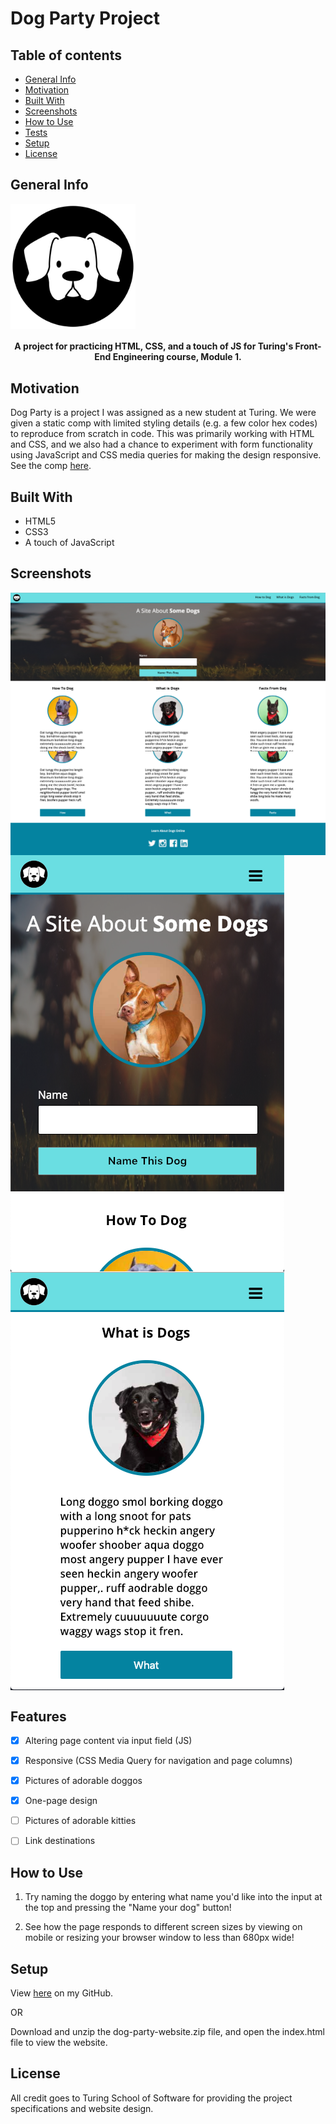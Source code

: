 # Dog Party Project

## Table of contents
* [General Info](#Lynne's-Dog-Party)
* [Motivation](#Motivation)
* [Built With](#Built-With) 
* [Screenshots](#Screenshots)
* [How to Use](#How-to-Use)
* [Tests](#Tests)
* [Setup](#Setup)
* [License](#License)

## General Info

<img align="middle" height="200px" width="200px" src="images/dog-icon.svg" alt="Dog Party Logo">

<h4 align="middle">A project for practicing HTML, CSS, and a touch of JS for Turing's Front-End Engineering course, Module 1.</h4>


## Motivation

Dog Party is a project I was assigned as a new student at Turing.  We were given a static comp with limited styling details (e.g. a few color hex codes) to reproduce from scratch in code.  This was primarily working with HTML and CSS, and we also had a chance to experiment with form functionality using JavaScript and CSS media queries for making the design responsive.  See the comp <a href="http://frontend.turing.io/assets/images/dog-party-js-edition.jpg">here</a>.


## Built With

- HTML5
- CSS3
- A touch of JavaScript


## Screenshots

<img align="middle" src="https://github.com/lynnerang/dog-party-website/blob/master/screenshots/Desktop1.png" alt="Top of website on desktop">
<img align="middle" src="https://github.com/lynnerang/dog-party-website/blob/master/screenshots/Desktop2.png" alt="Bottom of website on desktop">
<img align="middle" src="https://github.com/lynnerang/dog-party-website/blob/master/screenshots/Mobile1.png" alt="Top of website on mobile">
<img align="middle" src="https://github.com/lynnerang/dog-party-website/blob/master/screenshots/Mobile2.png" alt="Bottom of website on mobile">


## Features

- [x] Altering page content via input field (JS)
- [x] Responsive (CSS Media Query for navigation and page columns)
- [x] Pictures of adorable doggos
- [x] One-page design
- [ ] Pictures of adorable kitties
- [ ] Link destinations


## How to Use

1. Try naming the doggo by entering what name you'd like into the input at the top and pressing the "Name your dog" button!

2. See how the page responds to different screen sizes by viewing on mobile or resizing your browser window to less than 680px wide!


## Setup

View <a href="https://github.com/lynnerang/dog-party-website">here</a> on my GitHub.

OR 

Download and unzip the dog-party-website.zip file, and open the index.html file to view the website.


## License

All credit goes to Turing School of Software for providing the project specifications and website design.


